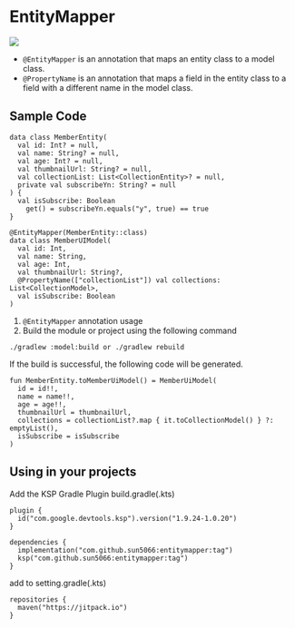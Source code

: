 # EntityMapper

[![](https://jitpack.io/v/sun5066/entitymapper.svg)](https://jitpack.io/#sun5066/entitymapper)

- `@EntityMapper` is an annotation that maps an entity class to a model class.
- `@PropertyName` is an annotation that maps a field in the entity class to a field with a different name in the model class.

## Sample Code
```
data class MemberEntity(
  val id: Int? = null,
  val name: String? = null,
  val age: Int? = null,
  val thumbnailUrl: String? = null,
  val collectionList: List<CollectionEntity>? = null,
  private val subscribeYn: String? = null
) {
  val isSubscribe: Boolean
    get() = subscribeYn.equals("y", true) == true
}

@EntityMapper(MemberEntity::class)
data class MemberUIModel(
  val id: Int,
  val name: String,
  val age: Int,
  val thumbnailUrl: String?,
  @PropertyName(["collectionList"]) val collections: List<CollectionModel>,
  val isSubscribe: Boolean
)
```

1. `@EntityMapper` annotation usage
2. Build the module or project using the following command

```
./gradlew :model:build or ./gradlew rebuild
```

If the build is successful, the following code will be generated.

```
fun MemberEntity.toMemberUiModel() = MemberUiModel(
  id = id!!,
  name = name!!,
  age = age!!,
  thumbnailUrl = thumbnailUrl,
  collections = collectionList?.map { it.toCollectionModel() } ?: emptyList(),
  isSubscribe = isSubscribe
)
```

## Using in your projects

Add the KSP Gradle Plugin build.gradle(.kts)

```
plugin {
  id("com.google.devtools.ksp").version("1.9.24-1.0.20")
}

dependencies {
  implementation("com.github.sun5066:entitymapper:tag")
  ksp("com.github.sun5066:entitymapper:tag")
}
```

add to setting.gradle(.kts)

```
repositories {
  maven("https://jitpack.io")
}
```
